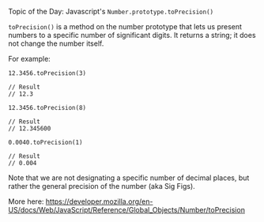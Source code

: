 Topic of the Day: Javascript's `Number.prototype.toPrecision()`

`toPrecision()` is a method on the number prototype that lets us present numbers to a specific number of significant digits. It returns a string; it does not change the number itself.

For example:

```
12.3456.toPrecision(3)

// Result
// 12.3

12.3456.toPrecision(8)

// Result
// 12.345600

0.0040.toPrecision(1)

// Result
// 0.004
```

Note that we are not designating a specific number of decimal places, but rather the general precision of the number (aka Sig Figs).

More here:
https://developer.mozilla.org/en-US/docs/Web/JavaScript/Reference/Global_Objects/Number/toPrecision
